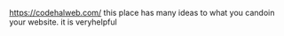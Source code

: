 https://codehalweb.com/
this place has many ideas to what you candoin your website. it is veryhelpful
